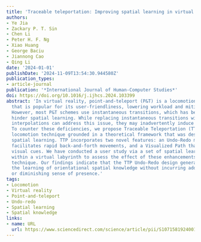 ```yaml
---
title: 'Traceable teleportation: Improving spatial learning in virtual locomotion'
authors:
- Ye Jia
- Zackary P. T. Sin
- Chen Li
- Peter H. F. Ng
- Xiao Huang
- George Baciu
- Jiannong Cao
- Qing Li
date: '2024-01-01'
publishDate: '2024-11-09T13:54:30.944580Z'
publication_types:
- article-journal
publication: '*International Journal of Human-Computer Studies*'
doi: https://doi.org/10.1016/j.ijhcs.2024.103399
abstract: 'In virtual reality, point-and-teleport (P&T) is a locomotion technique
  that is popular for its user-friendliness, lowering workload and mitigating cybersickness.
  However, most P&T schemes use instantaneous transitions, which has been known to
  hinder spatial learning. While replacing instantaneous transitions with animated
  interpolations can address this issue, they may inadvertently induce cybersickness.
  To counter these deficiencies, we propose Traceable Teleportation (TTP), an enhanced
  locomotion technique grounded in a theoretical framework that was designed to improve
  spatial learning. TTP incorporates two novel features: an Undo-Redo mechanism that
  facilitates rapid back-and-forth movements, and a Visualized Path that offers additional
  visual cues. We have conducted a user study via a set of spatial learning tests
  within a virtual labyrinth to assess the effect of these enhancements on the P&T
  technique. Our findings indicate that the TTP Undo-Redo design generally facilitates
  the learning of orientational spatial knowledge without incurring additional cybersickness
  or diminishing sense of presence.'
tags:
- Locomotion
- Virtual reality
- Point-and-teleport
- Undo-redo
- Spatial learning
- Spatial knowledge
links:
- name: URL
  url: https://www.sciencedirect.com/science/article/pii/S1071581924001824
---
```

